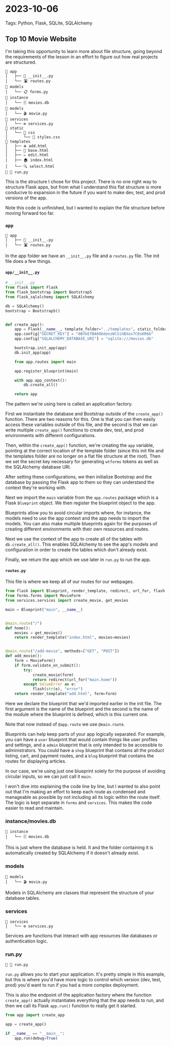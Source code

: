 # 2023-10-06

Tags: Python, Flask, SQLite, SQLAlchemy

## Top 10 Movie Website

I'm taking this opportunity to learn more about file structure, going beyond the requirements of the lesson in an effort to figure out how real projects are structured.

```
📁 app
│   ├── 🐍 __init__.py
│   └── 🛣️ routes.py
📁 models
│   └── 📋 forms.py
📁 instance
│   └── 🗄️ movies.db
📁 models
│   └── 🎬 movie.py
📁 services
│   └── ⚙️ services.py
📁 static
│   └── 📁 css
│       └── 🎨 styles.css
📁 templates
│   ├── ➕ add.html
│   ├── 📜 base.html
│   ├── ✏️ edit.html
│   ├── 🏠 index.html
│   └── 🔍 select.html
📄 🏃 run.py
```

This is the structure I chose for this project. There is no one right way to structure Flask apps, but from what I understand this flat structure is more conducive to expansion in the future if you want to make dev, test, and prod versions of the app.

Note this code is unfinished, but I wanted to explain the file structure before moving forward too far.

### `app`
```
📁 app
│   ├── 🐍 __init__.py
│   └── 🛣️ routes.py
```
In the app folder we have an `__init__.py` file and a `routes.py` file. The init file does a few things.

#### `app/__init__.py`
```python
# __init__.py
from flask import Flask
from flask_bootstrap import Bootstrap5
from flask_sqlalchemy import SQLAlchemy

db = SQLAlchemy()
bootstrap = Bootstrap5()


def create_app():
    app = Flask(__name__, template_folder="../templates", static_folder="../static")
    app.config["SECRET_KEY"] = "8BYkEfBA6O6donzWlSihBXox7C0sKR6b"
    app.config["SQLALCHEMY_DATABASE_URI"] = "sqlite:///movies.db"

    bootstrap.init_app(app)
    db.init_app(app)

    from app.routes import main

    app.register_blueprint(main)

    with app.app_context():
        db.create_all()

    return app
```

The pattern we're using here is called an application factory.

First we instantiate the database and Bootstrap outside of the `create_app()` function. There are two reasons for this. One is that you can then easily access these variables outside of this file, and the second is that we can write multiple `create_app()` functions to create dev, test, and prod environments with different configurations.

Then, within the `create_app()` function, we're creating the `app` variable, pointing at the correct location of the template folder (since this init file and the templates folder are no longer on a flat file structure at the root). Then we set the secret key necessary for generating `wtforms` tokens as well as the SQLAlchemy database URI.

After setting these configurations, we then initialize Bootstrap and the database by passing the Flask app to them so they can understand the context they're working with.

Next we import the `main` variable from the `app.routes` package which is a Flask `Blueprint` object. We then register the blueprint object to the app.

Blueprints allow you to avoid circular imports where, for instance, the models need to use the app context and the app needs to import the models. You can also make multiple blueprints again for the purposes of creating different environments with their own resources and routes.

Next we use the context of the app to create all of the tables with `db.create_all()`. This enables SQLAlchemy to see the app's models and configuration in order to create the tables which don't already exist.

Finally, we return the app which we use later in `run.py` to run the app.

#### `routes.py`

This file is where we keep all of our routes for our webpages.

```python
from flask import Blueprint, render_template, redirect, url_for, flash
from forms.forms import MovieForm
from services.services import create_movie, get_movies

main = Blueprint("main", __name__)


@main.route("/")
def home():
    movies = get_movies()
    return render_template("index.html", movies=movies)


@main.route("/add-movie", methods=["GET", "POST"])
def add_movie():
    form = MovieForm()
    if form.validate_on_submit():
        try:
            create_movie(form)
            return redirect(url_for("main.home"))
        except ValueError as e:
            flash(str(e), "error")
    return render_template("add.html", form=form)
```

Here we declare the blueprint that we'd imported earlier in the init file. The first argument is the name of the blueprint and the second is the name of the module where the blueprint is defined, which is this current one.

Note that now instead of `@app.route` we use `@main.route`.

Blueprints can help keep parts of your app logically separated. For example, you can have a `user` blueprint that would contain things like user profiles and settings, and a `admin` blueprint that is only intended to be accessible to administrators. You could have a `shop` blueprint that contains all the product listing, cart, and payment routes, and a `blog` blueprint that contains the routes for displaying articles.

In our case, we're using just one blueprint solely for the purpose of avoiding circular inputs, so we can just call it `main`.

I won't dive into explaining the code line by line, but I wanted to also point out that I'm making an effort to keep each route as condensed and manageable as possible by not including all its logic within the route itself. The logic is kept separate in `forms` and `services`. This makes the code easier to read and maintain.

### instance/movies.db

```
📁 instance
│   └── 🗄️ movies.db
```

This is just where the database is held. It and the folder containing it is automatically created by SQLAlchemy if it doesn't already exist.

### models

```
📁 models
│   └── 🎬 movie.py
```

Models in SQLAlchemy are classes that represent the structure of your database tables.


### services
```
📁 services
│   └── ⚙️ services.py
```

Services are functions that interact with app resources like databases or authentication logic.


### run.py

```
📄 🏃 run.py
```

`run.py` allows you to start your application. It's pretty simple in this example, but this is where you'd have more logic to control which version (dev, test, prod) you'd want to run if you had a more complex deployment.

This is also the endpoint of the application factory where the function `create_app()` actually instantiates everything that the app needs to run, and then we call its Flask `app.run()` function to really get it started.

```python
from app import create_app

app = create_app()

if __name__ == "__main__":
    app.run(debug=True)
```